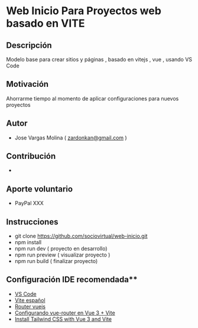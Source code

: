 # Web Inicio Para Proyectos web basado en VITE

## Descripción
Modelo base para crear sitios y páginas , basado en vitejs , vue , usando VS Code

## Motivación 
Ahorrarme  tiempo al momento de aplicar configuraciones para nuevos proyectos 

## Autor
- Jose Vargas Molina ( zardonkan@gmail.com )

## Contribución  
- 

## Aporte voluntario  
- PayPal XXX

## Instrucciones
- git clone https://github.com/sociovirtual/web-inicio.git
- npm install
- npm run dev ( proyecto en desarrollo)
- npm run preview ( visualizar proyecto )
- npm run build ( finalizar proyecto)

## Configuración IDE recomendada**
- [VS Code](https://code.visualstudio.com/) 
- [Vite  español](https://es.vitejs.dev/guide/)
- [Router vuejs](https://router.vuejs.org/guide/)
- [Configurando vue-router en Vue 3 + Vite]( https://adrian-galicia.dev/blog/configurando-vue-router-en-vue-3-vite/)
- [Install Tailwind CSS with Vue 3 and Vite](https://tailwindcss.com/docs/guides/vite)

